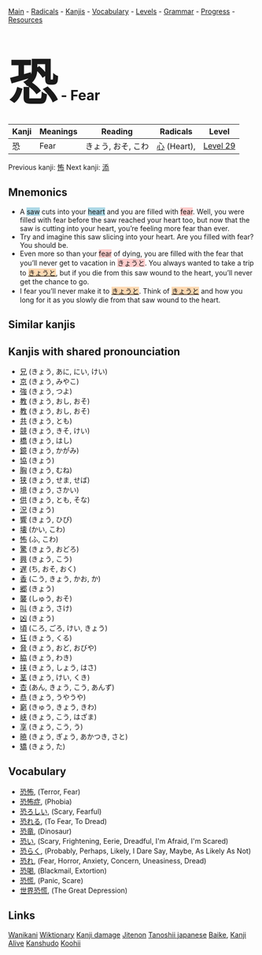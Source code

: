 <style> bigfont {font-size: 100px}</style>
[Main](../README.md) -
[Radicals](../radicals.md) -
[Kanjis](../kanjis.md) -
[Vocabulary](../vocabulary.md) -
[Levels](../levels.md) -
[Grammar](../grammar.md) - 
[Progress](../progress.md) -
[Resources](../resources.md)
# <bigfont> 恐</bigfont> - Fear 

| Kanji | Meanings | Reading | Radicals | Level |
| --- | --- | --- | --- | --- |
| 恐 | Fear | きょう, おそ, こわ | [心](../radicals/心.md) (Heart),  | [Level 29](../levels/wk_level29.md) |

Previous kanji: [怖](怖.md) Next kanji: [添](添.md) 

## Mnemonics
 * A <span style="background-color:#ADD8E6"> saw</span> cuts into your <span style="background-color:#ADD8E6"> heart</span> and you are filled with <span style="background-color:#ffcccb"> fear</span>. Well, you were filled with fear before the saw reached your heart too, but now that the saw is cutting into your heart, you’re feeling more fear than ever.
* Try and imagine this saw slicing into your heart. Are you filled with fear? You should be.
* Even more so than your <span style="background-color:#ffcccb"> fear</span> of dying, you are filled with the fear that you’ll never get to vacation in <span style="background-color:#ffcccb"> きょうと</span>. You always wanted to take a trip to <span style="background-color:#fed8b1"> [きょうと](https://jisho.org/search/きょうと)</span>, but if you die from this saw wound to the heart, you’ll never get the chance to go.
* I fear you’ll never make it to <span style="background-color:#fed8b1"> [きょうと](https://jisho.org/search/きょうと)</span>. Think of <span style="background-color:#fed8b1"> [きょうと](https://jisho.org/search/きょうと)</span> and how you long for it as you slowly die from that saw wound to the heart.


## Similar kanjis
 


## Kanjis with shared pronounciation
 * [兄](兄.md) (きょう, あに, にい, けい)
* [京](京.md) (きょう, みやこ)
* [強](強.md) (きょう, つよ)
* [教](教.md) (きょう, おし, おそ)
* [教](教.md) (きょう, おし, おそ)
* [共](共.md) (きょう, とも)
* [競](競.md) (きょう, きそ, けい)
* [橋](橋.md) (きょう, はし)
* [鏡](鏡.md) (きょう, かがみ)
* [協](協.md) (きょう)
* [胸](胸.md) (きょう, むね)
* [狭](狭.md) (きょう, せま, せば)
* [境](境.md) (きょう, さかい)
* [供](供.md) (きょう, とも, そな)
* [況](況.md) (きょう)
* [響](響.md) (きょう, ひび)
* [壊](壊.md) (かい, こわ)
* [怖](怖.md) (ふ, こわ)
* [驚](驚.md) (きょう, おどろ)
* [興](興.md) (きょう, こう)
* [遅](遅.md) (ち, おそ, おく)
* [香](香.md) (こう, きょう, かお, か)
* [郷](郷.md) (きょう)
* [襲](襲.md) (しゅう, おそ)
* [叫](叫.md) (きょう, さけ)
* [凶](凶.md) (きょう)
* [頃](頃.md) (ころ, ごろ, けい, きょう)
* [狂](狂.md) (きょう, くる)
* [脅](脅.md) (きょう, おど, おびや)
* [脇](脇.md) (きょう, わき)
* [挟](挟.md) (きょう, しょう, はさ)
* [茎](茎.md) (きょう, けい, くき)
* [杏](杏.md) (あん, きょう, こう, あんず)
* [恭](恭.md) (きょう, うやうや)
* [窮](窮.md) (きゅう, きょう, きわ)
* [峡](峡.md) (きょう, こう, はざま)
* [享](享.md) (きょう, こう, う)
* [暁](暁.md) (きょう, ぎょう, あかつき, さと)
* [矯](矯.md) (きょう, た)



## Vocabulary
 * [恐怖](../vocabulary/恐.md), (Terror, Fear)
* [恐怖症](../vocabulary/恐.md), (Phobia)
* [恐ろしい](../vocabulary/恐.md), (Scary, Fearful)
* [恐れる](../vocabulary/恐.md), (To Fear, To Dread)
* [恐竜](../vocabulary/恐.md), (Dinosaur)
* [恐い](../vocabulary/恐.md), (Scary, Frightening, Eerie, Dreadful, I'm Afraid, I'm Scared)
* [恐らく](../vocabulary/恐.md), (Probably, Perhaps, Likely, I Dare Say, Maybe, As Likely As Not)
* [恐れ](../vocabulary/恐.md), (Fear, Horror, Anxiety, Concern, Uneasiness, Dread)
* [恐喝](../vocabulary/恐.md), (Blackmail, Extortion)
* [恐慌](../vocabulary/恐.md), (Panic, Scare)
* [世界恐慌](../vocabulary/恐.md), (The Great Depression)




## Links 


[Wanikani](https://www.wanikani.com/kanji/恐)
[Wiktionary](https://en.wiktionary.org/wiki/恐)
[Kanji damage](http://www.kanjidamage.com/kanji/search?utf8=✓&q=恐)
[Jitenon](https://jitenon.com/kanji/恐)
[Tanoshii japanese](https://www.tanoshiijapanese.com/dictionary/kanji.cfm?k=恐)
[Baike](https://baike.baidu.com/item/恐),
[Kanji Alive](https://app.kanjialive.com/恐)
[Kanshudo](https://www.kanshudo.com/searchmn?q=恐)
[Koohii](https://kanji.koohii.com/study/kanji/恐)
